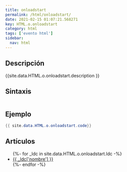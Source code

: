 ```yaml
---
title: onloadstart
permalink: /html/onloadstart/
date: 2021-02-15 01:07:21.568271
key: HTML.o.onloadstart
category: html
tags: ['evento html']
sidebar: 
  nav: html
---
```


## Descripción
{{site.data.HTML.o.onloadstart.description }}

## Sintaxis
~~~html
~~~

## Ejemplo
~~~java
{{ site.data.HTML.o.onloadstart.code}}
~~~

## Artículos
<ul>
{%- for _ldc in site.data.HTML.o.onloadstart.ldc -%}
   <li>
       <a href="{{_ldc['url'] }}">{{ _ldc['nombre'] }}</a>
   </li>
{%- endfor -%}
</ul>
